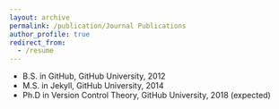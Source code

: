 ```yaml
---
layout: archive
permalink: /publication/Journal Publications
author_profile: true
redirect_from:
  - /resume
---
```

* B.S. in GitHub, GitHub University, 2012
* M.S. in Jekyll, GitHub University, 2014
* Ph.D in Version Control Theory, GitHub University, 2018 (expected)
